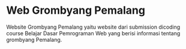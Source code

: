 # Web Grombyang Pemalang

Website Grombyang Pemalang yaitu website dari submission dicoding course Belajar Dasar Pemrograman Web yang berisi informasi tentang grombyang Pemalang. 
